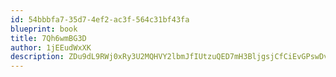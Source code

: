 ```yaml
---
id: 54bbbfa7-35d7-4ef2-ac3f-564c31bf43fa
blueprint: book
title: 7Qh6wmBG3D
author: 1jEEudWxXK
description: ZDu9dL9RWj0xRy3U2MQHVY2lbmJfIUtzuQED7mH3BljgsjCfCiEvGPswDv7h98gs9EdjRQlnxRdlhD6fpwchDlEC43VvM8glLZdG
---
```

